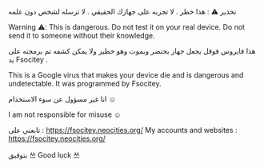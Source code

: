 تحذير ⚠︎ : هذا خطر . لا تجربه على جهازك الحقيقي . لا ترسله لشخص دون علمه 


Warning ⚠︎: This is dangerous. Do not test it on your real device. Do not send it to someone without their knowledge.

هذا فايروس قوقل يجعل جهاز يحتضر وبموت وهو خطير ولا يمكن كشفه تم برمجته على يد Fsocitey .  

This is a Google virus that makes your device die and is dangerous and undetectable. It was programmed by Fsocitey.

انا غير مسؤول عن سوء الاستخدام ☺ 

I am not responsible for misuse ☺

تابعني على : https://fsocitey.neocities.org/
My accounts and websites : https://fsocitey.neocities.org/

بتوفيق 쓰
Good luck 쓰
